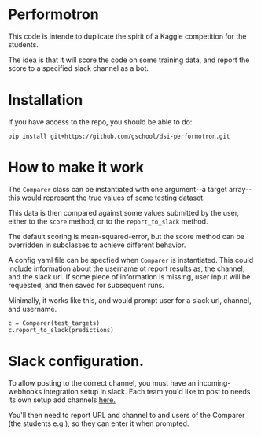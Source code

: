 Performotron
========

This code is intende to duplicate the spirit of a Kaggle competition for the students.

The idea is that it will score the code on some training data, and report the score to a specified slack channel as a bot.

Installation
=====
If you have access to the repo, you should be able to do:

`pip install git+https://github.com/gschool/dsi-performotron.git`

How to make it work
========

The `Comparer` class can be instantiated with one argument--a target array--this
would represent the true values of some testing dataset.

This data is then compared against some values submitted by the user,
either to the `score` method, or to the `report_to_slack` method.

The default scoring is mean-squared-error, but the score method can be
overridden in subclasses to achieve different behavior.

A config yaml file can be specfied when `Comparer` is instantiated. This could include
information about the username ot report results as, the channel, and the slack url.
If some piece of information is missing, user input will be requested, and then saved
for subsequent runs.

Minimally, it works like this, and would prompt user for a slack url, channel, and
username.

    c = Comparer(test_targets)
    c.report_to_slack(predictions)

Slack configuration.
=====

To allow posting to the correct channel, you must have an incoming-webhooks
integration setup in slack. Each team you'd like to post to needs its own
setup add channels [here.](https://gstudents.slack.com/services/new/incoming-webhook)


You'll then need to report URL and channel to and users of the Comparer (the
students e.g.), so they can enter it when prompted.



